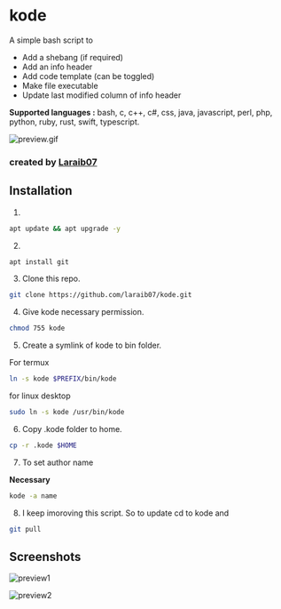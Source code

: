 # kode

A simple bash script to 

* Add a shebang (if required)
* Add an info header
* Add code template (can be toggled) 
* Make file executable
* Update last modified column of info header


**Supported languages :**
bash, c, c++, c#, css, java,
javascript, perl, php, python,
ruby, rust, swift, typescript.

![preview.gif](https://raw.githubusercontent.com/laraib07/kode/master/preview/preview2.gif)

### created by [Laraib07](https://github.com/laraib07)

## Installation
1.
```bash
apt update && apt upgrade -y
```

2.
```bash
apt install git
```

3. Clone this repo.
```bash
git clone https://github.com/laraib07/kode.git
```

4. Give kode necessary permission.

```bash
chmod 755 kode
```

5. Create a symlink of kode to bin folder.

For termux
```bash
ln -s kode $PREFIX/bin/kode
```

for linux desktop
```bash
sudo ln -s kode /usr/bin/kode
```

6. Copy .kode folder to home.
```bash
cp -r .kode $HOME
```

7. To set author name 

**Necessary**

```bash
kode -a name
```

8. I keep imoroving this script. So to update cd to kode
and
```bash
git pull
```

## Screenshots

![preview1](https://raw.githubusercontent.com/laraib07/kode/master/preview/preview1.png)

![preview2](https://raw.githubusercontent.com/laraib07/kode/master/preview/preview2.png)

